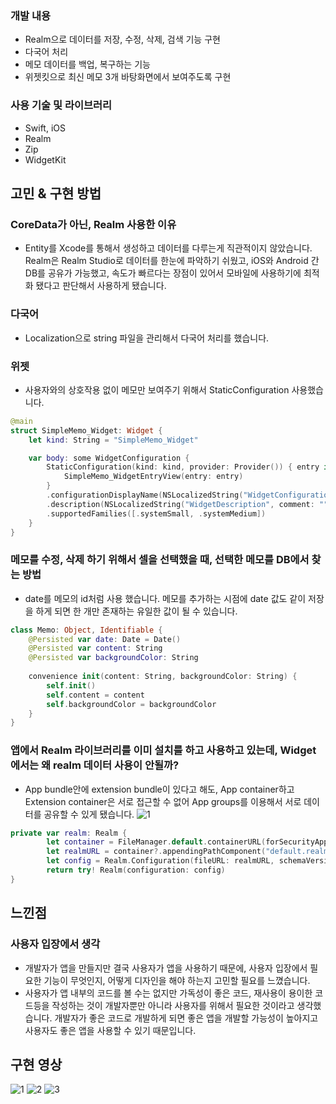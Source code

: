 ### 개발 내용

- Realm으로 데이터를 저장, 수정, 삭제, 검색 기능 구현
- 다국어 처리
- 메모 데이터를 백업, 복구하는 기능
- 위젯킷으로 최신 메모 3개 바탕화면에서 보여주도록 구현

### 사용 기술 및 라이브러리

- Swift, iOS
- Realm
- Zip
- WidgetKit

## 고민 & 구현 방법

### CoreData가 아닌, Realm 사용한 이유

- Entity를 Xcode를 통해서 생성하고 데이터를 다루는게 직관적이지 않았습니다. Realm은 Realm Studio로 데이터를 한눈에 파악하기 쉬웠고, iOS와 Android 간 DB를 공유가 가능했고, 속도가 빠르다는 장점이 있어서 모바일에 사용하기에 최적화 됐다고 판단해서 사용하게 됐습니다.

### 다국어

- Localization으로 string 파일을 관리해서 다국어 처리를 했습니다.
    

### 위젯

- 사용자와의 상호작용 없이 메모만 보여주기 위해서 StaticConfiguration 사용했습니다.

```swift
@main
struct SimpleMemo_Widget: Widget {
    let kind: String = "SimpleMemo_Widget"

    var body: some WidgetConfiguration {
        StaticConfiguration(kind: kind, provider: Provider()) { entry in
            SimpleMemo_WidgetEntryView(entry: entry)
        }
        .configurationDisplayName(NSLocalizedString("WidgetConfigurationDisplayName", comment: ""))
        .description(NSLocalizedString("WidgetDescription", comment: ""))
        .supportedFamilies([.systemSmall, .systemMedium])
    }
}
```
    

### 메모를 수정, 삭제 하기 위해서 셀을 선택했을 때, 선택한 메모를 DB에서 찾는 방법

- date를 메모의 id처럼 사용 했습니다. 메모를 추가하는 시점에 date 값도 같이 저장을 하게 되면 한 개만 존재하는 유일한 값이 될 수 있습니다.

```swift
class Memo: Object, Identifiable {
    @Persisted var date: Date = Date()
    @Persisted var content: String
    @Persisted var backgroundColor: String
    
    convenience init(content: String, backgroundColor: String) {
        self.init()
        self.content = content
        self.backgroundColor = backgroundColor
    }
}
```

### 앱에서 Realm 라이브러리를 이미 설치를 하고 사용하고 있는데, Widget에서는 왜 realm 데이터 사용이 안될까?

- App bundle안에 extension bundle이 있다고 해도, App container하고 Extension container은 서로 접근할 수 없어 App groups를 이용해서 서로 데이터를 공유할 수 있게 됐습니다.
![1](https://user-images.githubusercontent.com/78908490/170917006-da9aa0fd-9b1a-42a4-afb7-cba07ddf6c7f.png)

```swift
private var realm: Realm {
        let container = FileManager.default.containerURL(forSecurityApplicationGroupIdentifier: "group.com.headingtodev.simplememo")
        let realmURL = container?.appendingPathComponent("default.realm")
        let config = Realm.Configuration(fileURL: realmURL, schemaVersion: 1)
        return try! Realm(configuration: config)
}
```

## 느낀점

### 사용자 입장에서 생각

- 개발자가 앱을 만들지만 결국 사용자가 앱을 사용하기 때문에, 사용자 입장에서 필요한 기능이 무엇인지, 어떻게 디자인을 해야 하는지 고민할 필요를 느꼈습니다.
- 사용자가 앱 내부의 코드를 볼 수는 없지만 가독성이 좋은 코드, 재사용이 용이한 코드등을 작성하는 것이 개발자뿐만 아니라 사용자를 위해서 필요한 것이라고 생각했습니다. 개발자가 좋은 코드로 개발하게 되면 좋은 앱을 개발할 가능성이 높아지고 사용자도 좋은 앱을 사용할 수 있기 때문입니다.


## 구현 영상

![1](https://user-images.githubusercontent.com/78908490/170917175-59735aca-b2f0-4c21-992f-fa80f4f73979.gif)
![2](https://user-images.githubusercontent.com/78908490/170917286-63b7c8ac-33cf-4fdf-abc5-a6220bce6dbf.gif)
![3](https://user-images.githubusercontent.com/78908490/170917303-fd7b2a78-fadd-4b2a-8374-c4e594f7edc2.gif)
